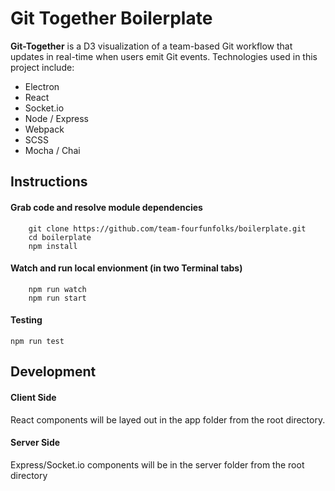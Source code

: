 # Git Together Boilerplate

__Git-Together__ is a D3 visualization of a team-based Git workflow that updates in real-time when users emit Git events. Technologies used in this project include:

  - Electron
  - React
  - Socket.io
  - Node / Express
  - Webpack
  - SCSS
  - Mocha / Chai

## Instructions

#### Grab code and resolve module dependencies

		git clone https://github.com/team-fourfunfolks/boilerplate.git
		cd boilerplate
		npm install

#### Watch and run local envionment (in two Terminal tabs)

		npm run watch
		npm run start


#### Testing

    npm run test

## Development

#### Client Side

React components will be layed out in the app folder from the root directory.

#### Server Side

Express/Socket.io components will be in the server folder from the root directory